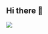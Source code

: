 ## Hi there 👋

<img src="https://img.shields.io/badge/Python-000000?style=for-the-badge&logo=Python&logoColor=ЦВЕТ ЛОГОТИПА"/>
